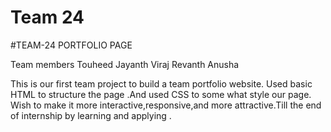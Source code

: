 # Team 24

#TEAM-24 PORTFOLIO PAGE

Team members 
Touheed
Jayanth 
Viraj
Revanth
Anusha 

This is our first team project to build a team portfolio website.
Used basic HTML to structure the page .And used CSS to some what style our page.
Wish to make it more interactive,responsive,and more attractive.Till the end of internship by learning and applying .
